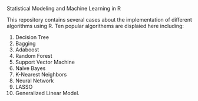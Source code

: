 Statistical Modeling and Machine Learning in R

This repository contains several cases about the implementation of different algorithms using R. Ten popular algorithems are displaied here including:

1) Decision Tree
2) Bagging
3) Adaboost
4) Random Forest
5) Support Vector Machine
6) Naïve Bayes
7) K-Nearest Neighbors
8) Neural Network
9) LASSO
10) Generalized Linear Model.
